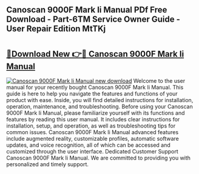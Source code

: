 ## Canoscan 9000F Mark Ii Manual PDf Free Download - Part-6TM Service Owner Guide - User Repair Edition MtTKj

# <h2><a href="http://cf13790.oget.top/?id=Canoscan+9000F+Mark+Ii+Manual">🔗Download New 👉🔴 Canoscan 9000F Mark Ii Manual</a></h2>

[![Canoscan 9000F Mark Ii Manual new download](https://i.imgur.com/5g1atiW.png)](http://cf13790.oget.top/?id=Canoscan+9000F+Mark+Ii+Manual)
Welcome to the user manual for your recently bought Canoscan 9000F Mark Ii Manual. This guide is here to help you navigate the features and functions of your product with ease. Inside, you will find detailed instructions for installation, operation, maintenance, and troubleshooting. Before using your Canoscan 9000F Mark Ii Manual, please familiarize yourself with its functions and features by reading this user manual. It includes clear instructions for installation, setup, and operation, as well as troubleshooting tips for common issues. Canoscan 9000F Mark Ii Manual advanced features include augmented reality, customizable profiles, automatic software updates, and voice recognition, all of which can be accessed and customized through the user interface. Dedicated Customer Support Canoscan 9000F Mark Ii Manual. We are committed to providing you with personalized and timely support.
